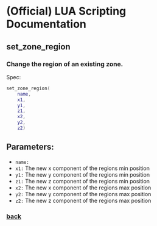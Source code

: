 
# (Official) LUA Scripting Documentation

## set_zone_region

### Change the region of an existing zone.

Spec:
```lua
set_zone_region(
	name,
	x1,
	y1,
	z1,
	x2,
	y2,
	z2)
```
## Parameters:
- `name:` 
- `x1:` The new x component of the regions min position
- `y1:` The new y component of the regions min position
- `z1:` The new z component of the regions min position
- `x2:` The new x component of the regions max position
- `y2:` The new y component of the regions max position
- `z2:` The new z component of the regions max position
### [back](../zones)
